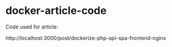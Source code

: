 # docker-article-code

Code used for article:

http://localhost:3000/post/dockerize-php-api-spa-frontend-nginx
